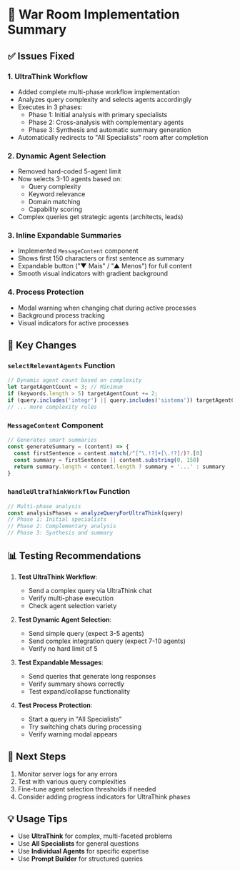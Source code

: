 # 🚀 War Room Implementation Summary

## ✅ Issues Fixed

### 1. **UltraThink Workflow** 
- Added complete multi-phase workflow implementation
- Analyzes query complexity and selects agents accordingly
- Executes in 3 phases:
  - Phase 1: Initial analysis with primary specialists
  - Phase 2: Cross-analysis with complementary agents
  - Phase 3: Synthesis and automatic summary generation
- Automatically redirects to "All Specialists" room after completion

### 2. **Dynamic Agent Selection**
- Removed hard-coded 5-agent limit
- Now selects 3-10 agents based on:
  - Query complexity
  - Keyword relevance
  - Domain matching
  - Capability scoring
- Complex queries get strategic agents (architects, leads)

### 3. **Inline Expandable Summaries**
- Implemented `MessageContent` component
- Shows first 150 characters or first sentence as summary
- Expandable button ("▼ Mais" / "▲ Menos") for full content
- Smooth visual indicators with gradient background

### 4. **Process Protection**
- Modal warning when changing chat during active processes
- Background process tracking
- Visual indicators for active processes

## 🔧 Key Changes

### `selectRelevantAgents` Function
```javascript
// Dynamic agent count based on complexity
let targetAgentCount = 3; // Minimum
if (keywords.length > 5) targetAgentCount += 2;
if (query.includes('integr') || query.includes('sistema')) targetAgentCount += 2;
// ... more complexity rules
```

### `MessageContent` Component  
```javascript
// Generates smart summaries
const generateSummary = (content) => {
  const firstSentence = content.match(/^[^\.!?]+[\.!?]/)?.[0]
  const summary = firstSentence || content.substring(0, 150)
  return summary.length < content.length ? summary + '...' : summary
}
```

### `handleUltraThinkWorkflow` Function
```javascript
// Multi-phase analysis
const analysisPhases = analyzeQueryForUltraThink(query)
// Phase 1: Initial specialists
// Phase 2: Complementary analysis  
// Phase 3: Synthesis and summary
```

## 📊 Testing Recommendations

1. **Test UltraThink Workflow**:
   - Send a complex query via UltraThink chat
   - Verify multi-phase execution
   - Check agent selection variety

2. **Test Dynamic Agent Selection**:
   - Send simple query (expect 3-5 agents)
   - Send complex integration query (expect 7-10 agents)
   - Verify no hard limit of 5

3. **Test Expandable Messages**:
   - Send queries that generate long responses
   - Verify summary shows correctly
   - Test expand/collapse functionality

4. **Test Process Protection**:
   - Start a query in "All Specialists"
   - Try switching chats during processing
   - Verify warning modal appears

## 🎯 Next Steps

1. Monitor server logs for any errors
2. Test with various query complexities
3. Fine-tune agent selection thresholds if needed
4. Consider adding progress indicators for UltraThink phases

## 💡 Usage Tips

- Use **UltraThink** for complex, multi-faceted problems
- Use **All Specialists** for general questions
- Use **Individual Agents** for specific expertise
- Use **Prompt Builder** for structured queries